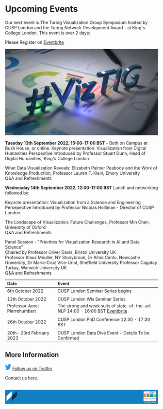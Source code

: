 # Upcoming Events

Our next event is The Turing Visualization Group Symposium hosted by CUSP London and the Turing Network Development Award - at King's College London.
This event is over 2 days: 

Please Register on [Eventbrite](https://www.eventbrite.co.uk/e/viztig-symposium-2022-tickets-396511164567)

![VizTIG.png](./assets/VizTIG.png)

<b>Tuesday 13th September 2022, 15:00-17:00 BST</b> - Both on Campus at Bush House, or online.
Keynote presentation: Visualization from Digital Humanities Perspective
Introduced by Professor Stuart Dunn, Head of Digital Humanities, King's College London

What Data Visualization Reveals: Elizabeth Palmer Peabody and the Work of Knowledge Production, Professor Lauren F. Klein, Emory University<br>
Q&A and Refreshments

<b>Wednesday 14th September 2022, 12:00-17:00 BST</b> Lunch and networking followed by:

Keynote presentation: Visualization from a Science and Engineering Persepective
Introduced by Professor Nicolas Holliman - Director of CUSP London

The Landscape of Visualization: Future Challenges, Professor Min Chen, University of Oxford<br>
Q&A and Refreshments

Panel Session - "Priorities for Visualization Research in AI and Data Science"<br>
Chaired by Professor Oliver Davis, Bristol University UK <br>
Professor Klaus Meuller, NY Stonybrook, Dr Alma Cantu, Newcastle University, Dr Maria-Cruz Villa-Uriol, Sheffield University
Professor Cagatay Turkay, Warwick University UK<br>
Q&A and Refreshments


| Date | Event |
| :- | :- |
| 6th October 2022 | CUSP London Seminar Series begins |
| |  |
| 12th October 2022 | CUSP London Wis Seminar Series |
| Professor Janet Pierrehumbert | The strong and weak suits of state-of-the-art NLP 14:00 - 16:00 BST [Eventbrite](https://www.kcl.ac.uk/events/wis-seminar-series-the-strong-and-weak-suits-of-state-of-the-art-nlp)|
| |  |
| 26th October 2022 | CUSP London PhD Conference 12:30 - 17:30 BST |
| |  |
| 20th- 23rd February 2023 | CUSP London Data Dive Event - Details To be Confirmed |                                        

## More Information

<a href="https://twitter.com/cusplondon?lang=en"><img src="./assets/Logo blue.svg" alt="Twitter" style="width:20px;height:20px;"></a>
[Follow us on Twitter](https://twitter.com/cusplondon?lang=en)

[Contact us here.](./YouCanJoinUs.md)<br><br>

![CUSP London Logo](./assets/CUSPbanner_thin_03.png)
